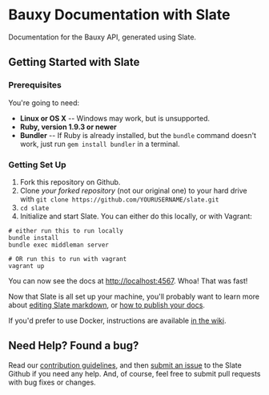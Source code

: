 # Bauxy Documentation with Slate
Documentation for the Bauxy API, generated using Slate.

## Getting Started with Slate
### Prerequisites
You're going to need:
- **Linux or OS X** -- Windows may work, but is unsupported.
- **Ruby, version 1.9.3 or newer**
- **Bundler** -- If Ruby is already installed, but the `bundle` command doesn't work, just run `gem install bundler` in a terminal.

### Getting Set Up
1. Fork this repository on Github.
2. Clone _your forked repository_ (not our original one) to your hard drive with `git clone https://github.com/YOURUSERNAME/slate.git`
3. `cd slate`
4. Initialize and start Slate. You can either do this locally, or with Vagrant:

```shell
# either run this to run locally
bundle install
bundle exec middleman server

# OR run this to run with vagrant
vagrant up
```

You can now see the docs at [http://localhost:4567](http://localhost:4567). Whoa! That was fast!

Now that Slate is all set up your machine, you'll probably want to learn more about [editing Slate markdown](https://github.com/tripit/slate/wiki/Markdown-Syntax), or [how to publish your docs](https://github.com/tripit/slate/wiki/Deploying-Slate).

If you'd prefer to use Docker, instructions are available [in the wiki](https://github.com/tripit/slate/wiki/Docker).

## Need Help? Found a bug?
Read our [contribution guidelines](https://github.com/tripit/slate/blob/master/CONTRIBUTING.md), and then [submit an issue](https://github.com/tripit/slate/issues) to the Slate Github if you need any help. And, of course, feel free to submit pull requests with bug fixes or changes.
